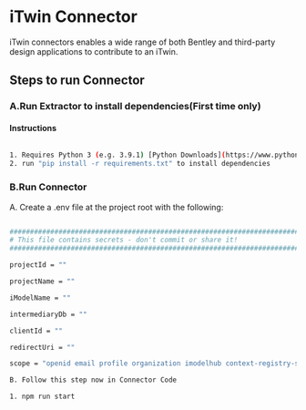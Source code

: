# iTwin Connector

iTwin connectors enables a wide range of both Bentley and third-party design applications to contribute to an iTwin.

## Steps to run Connector

### A.Run Extractor to install dependencies(First time only)

#### Instructions

```sh

1. Requires Python 3 (e.g. 3.9.1) [Python Downloads](https://www.python.org/downloads/)
2. run "pip install -r requirements.txt" to install dependencies

```

### B.Run Connector

A. Create a .env file at the project root with the following:

```sh

###############################################################################
# This file contains secrets - don't commit or share it!
###############################################################################

projectId = ""

projectName = ""

iModelName = ""

intermediaryDb = ""

clientId = ""

redirectUri = ""

scope = "openid email profile organization imodelhub context-registry-service:read-only product-settings-service projectwise-share urlps-third-party"

B. Follow this step now in Connector Code

1. npm run start
